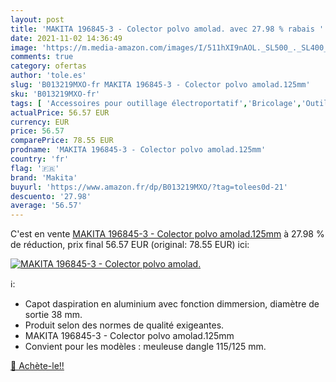 ```yaml
---
layout: post
title: 'MAKITA 196845-3 - Colector polvo amolad. avec 27.98 % rabais '
date: 2021-11-02 14:36:49
image: 'https://m.media-amazon.com/images/I/511hXI9nAOL._SL500_._SL400_.jpg'
comments: true
category: ofertas
author: 'tole.es'
slug: 'B013219MXO-fr MAKITA 196845-3 - Colector polvo amolad.125mm'
sku: 'B013219MXO-fr'
tags: [ 'Accessoires pour outillage électroportatif','Bricolage','Outillage à main et électroportatif','makita', ]
actualPrice: 56.57 EUR
currency: EUR
price: 56.57
comparePrice: 78.55 EUR
prodname: 'MAKITA 196845-3 - Colector polvo amolad.125mm'
country: 'fr'
flag: '🇫🇷'
brand: 'Makita'
buyurl: 'https://www.amazon.fr/dp/B013219MXO/?tag=tolees0d-21'
descuento: '27.98'
average: '56.57'
---
```


C'est en vente [MAKITA 196845-3 - Colector polvo amolad.125mm](https://www.amazon.fr/dp/B013219MXO/?tag=tolees0d-21)  à  27.98 % de réduction, prix final  56.57 EUR (original: 78.55 EUR) ici:

[![MAKITA 196845-3 - Colector polvo amolad.](https://m.media-amazon.com/images/I/511hXI9nAOL._SL500_._SL400_.jpg)](https://www.amazon.fr/dp/B013219MXO/?tag=tolees0d-21)

ℹ️:

- Capot daspiration en aluminium avec fonction dimmersion, diamètre de sortie 38 mm.
- Produit selon des normes de qualité exigeantes.
- MAKITA 196845-3 - Colector polvo amolad.125mm
- Convient pour les modèles : meuleuse dangle 115/125 mm.

[🛒 Achète-le!!](https://www.amazon.fr/dp/B013219MXO/?tag=tolees0d-21)
